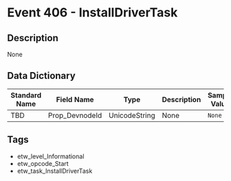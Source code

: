 # Event 406 - InstallDriverTask

## Description
None

## Data Dictionary
|Standard Name|Field Name|Type|Description|Sample Value|
|---|---|---|---|---|
|TBD|Prop_DevnodeId|UnicodeString|None|`None`|

## Tags
* etw_level_Informational
* etw_opcode_Start
* etw_task_InstallDriverTask